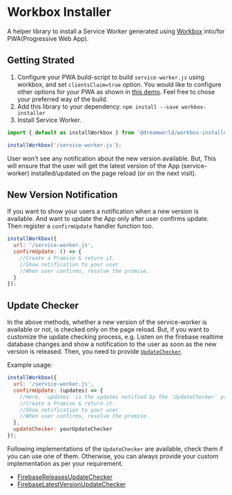 # Workbox Installer

A helper library to install a Service Worker generated using [Workbox][workbox] into/for PWA(Progressive Web App).

## Getting Strated 
1. Configure your PWA build-script to build `service-worker.js` using workbox, and set `clientsClaim=true` option. You would like to configure other options for your PWA as shown in [this demo][demo-workbox-build]. Feel free to chose your preferred way of the build.
2. Add this library to your dependency. `npm install --save workbox-installer`
3. Install Service Worker.

```javascript
import { default as installWorkbox } from '@dreamworld/workbox-installer';

installWorkbox('/service-worker.js');
```

User won't see any notification about the new version available. But, This will ensure that the user will get the latest version of the App (service-worker) installed/updated on the page reload (or on the next visit).

## New Version Notification
If you want to show your users a notification when a new version is available. And want to update the App only after user confirms update. Then register a `confirmUpdate` handler function too.

```javascript
installWorkbox({
  url: '/service-worker.js', 
  confirmUpdate: () => {
    //Create a Promise & return it.
    //Show notification to your user
    //When user confirms, resolve the promise.
  }
});
```

## Update Checker
In the above methods, whether a new version of the service-worker is available or not, is checked only on the page reload. But, if you want to customize the update checking process, e.g. Listen on the firebase realtime database changes and show a notification to the user as soon as the new version is released. Then, you need to provide [`UpdateChecker`][update-checker].

Example usage:

```javascript
installWorkbox({
  url: '/service-worker.js', 
  confirmUpdate: (updates) => {
    //Here, `updates` is the updates notified by the `UpdateChecker` you provided.
    //Create a Promise & return it.
    //Show notification to your user
    //When user confirms, resolve the promise.
  },
  updateChecker: yourUpdateChecker
});
```

Following implementations of the `UpdateChecker` are available, check them if you can use one of them. Otherwise, you can always provide your custom implementation as per your requirement.

- [FirebaseReleasesUpdateChecker](docs/firebase-releases-update-checker.md)
- [FirebaseLatestVersionUpdateChecker](docs/firebase-latest-version-update-checker.md)





[workbox]: https://developers.google.com/web/tools/workbok
[demo-workbox-build]: demo/buildsw.js
[update-checker]: update-checker.js